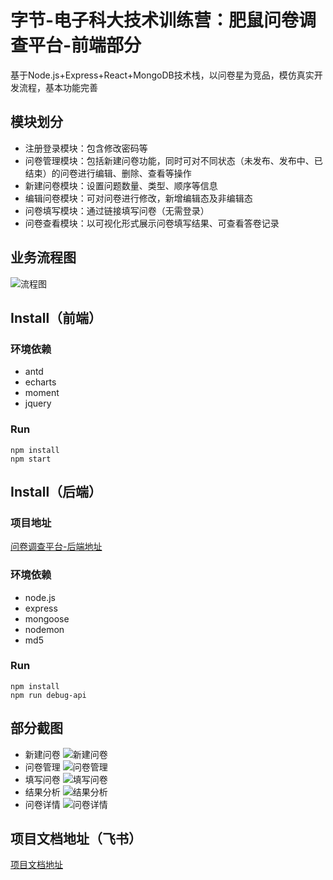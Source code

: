 # 字节-电子科大技术训练营：肥鼠问卷调查平台-前端部分

基于Node.js+Express+React+MongoDB技术栈，以问卷星为竞品，模仿真实开发流程，基本功能完善

## 模块划分

* 注册登录模块：包含修改密码等
* 问卷管理模块：包括新建问卷功能，同时可对不同状态（未发布、发布中、已结束）的问卷进行编辑、删除、查看等操作
* 新建问卷模块：设置问题数量、类型、顺序等信息
* 编辑问卷模块：可对问卷进行修改，新增编辑态及非编辑态
* 问卷填写模块：通过链接填写问卷（无需登录）
* 问卷查看模块：以可视化形式展示问卷填写结果、可查看答卷记录

## 业务流程图

![流程图](https://user-images.githubusercontent.com/45390884/157791240-488a5f81-85a5-4947-a9da-8e6e5144b912.png)

## Install（前端）

### 环境依赖

* antd
* echarts
* moment
* jquery

### Run

```
npm install
npm start
```

## Install（后端）

### 项目地址

[问卷调查平台-后端地址](https://github.com/ClaraShar/qsystem)

### 环境依赖

* node.js
* express
* mongoose
* nodemon
* md5

### Run

```
npm install
npm run debug-api
```

## 部分截图

* 新建问卷
![新建问卷](https://user-images.githubusercontent.com/45390884/157791263-8573bf53-351e-494d-a6ac-7049567d9338.png)
* 问卷管理
![问卷管理](https://user-images.githubusercontent.com/45390884/157791278-db1449f4-a150-4e14-b37a-b189437bf274.png)
* 填写问卷
![填写问卷](https://user-images.githubusercontent.com/45390884/157791296-1553c7cf-5907-45b2-b5cd-25e6af733196.png)
* 结果分析
![结果分析](https://user-images.githubusercontent.com/45390884/157791310-9700488e-1f95-441d-a510-7231985cc301.png)
* 问卷详情
![问卷详情](https://user-images.githubusercontent.com/45390884/157791326-18e9978b-0650-4d84-b2d5-146b08bcbbf9.png)

## 项目文档地址（飞书）

[项目文档地址](https://bytedance.feishu.cn/drive/folder/fldcnVNFLobUxcPWpYwgHdk5lQr)
